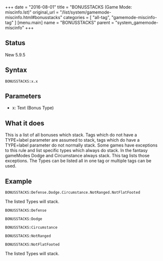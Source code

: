 +++
date = "2016-08-01"
title = "BONUSSTACKS (Game Mode: miscinfo.lst)"
original_url = "/list/system/gamemode-miscinfo.html#bonusstacks"
categories = [ "all-tag", "gamemode-miscinfo-tag" ]
[menu.main]
    name = "BONUSSTACKS"
    parent = "system_gamemode-miscinfo"
+++

## Status

New 5.9.5

## Syntax

`BONUSSTACKS:x.x`

## Parameters

-   x: Text (Bonus Type)



What it does
------------

This is a list of all bonuses which stack. Tags which do not have a
TYPE=label parameter are assumed to stack, tags which do have a
TYPE=label parameter do not normally stack. Some games have exceptions
to this rule and list specific types which always do stack. In the
fantasy gameModes Dodge and Circumstance always stack. This tag lists
those exceptions. The Types can be listed all in one tag or multiple
tags can be used.

Example
-------

`BONUSSTACKS:Defense.Dodge.Circumstance.NotRanged.NotFlatFooted`

The listed Types will stack.

`BONUSSTACKS:Defense`

`BONUSSTACKS:Dodge`

`BONUSSTACKS:Circumstance`

`BONUSSTACKS:NotRanged`

`BONUSSTACKS:NotFlatFooted`

The listed Types will stack.

